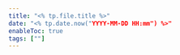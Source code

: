 ```yaml
---
title: "<% tp.file.title %>"
date: "<% tp.date.now("YYYY-MM-DD HH:mm") %>"
enableToc: true
tags: [""]
---
```

